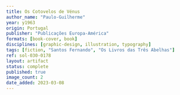 ```yaml
---
title: Os Cotovelos de Vénus
author_name: "Paulo-Guilherme"
year: y1963
origin: Portugal
publisher: "Publicações Europa-América"
formats: [book-cover, book]
disciplines: [graphic-design, illustration, typography]
tags: [fiction, "Santos Fernando", "Os Livros das Três Abelhas"]
ref: sol-030-0178
layout: artifact
status: complete
published: true
image_count: 2
date_added: 2023-03-08
---
```

